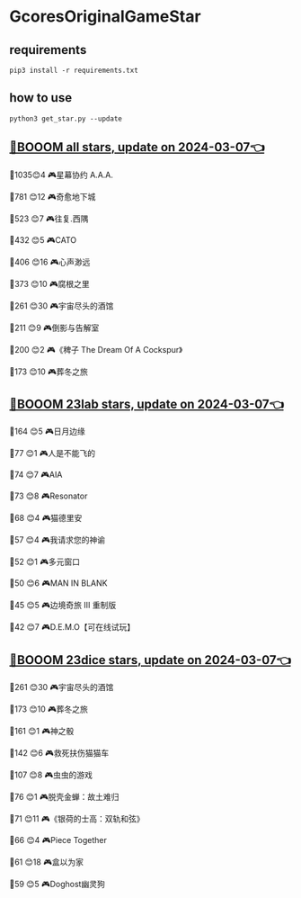 # GcoresOriginalGameStar

## requirements
```
pip3 install -r requirements.txt
```

## how to use
```
python3 get_star.py --update
```

## [🔗BOOOM all stars, update on 2024-03-07👈](https://raw.githack.com/sichaozhang1112/GcoresOriginalGameStar/main/all.html) 
🌟1035😊4   🎮星幕协约 A.A.A.        

🌟781 😊12  🎮奇愈地下城              

🌟523 😊7   🎮往复.西隅              

🌟432 😊5   🎮CATO               

🌟406 😊16  🎮心声渺远               

🌟373 😊10  🎮腐根之里               

🌟261 😊30  🎮宇宙尽头的酒馆            

🌟211 😊9   🎮倒影与告解室             

🌟200 😊2   🎮《稗子 The Dream Of A Cockspur》

🌟173 😊10  🎮葬冬之旅               

## [🔗BOOOM 23lab stars, update on 2024-03-07👈](https://raw.githack.com/sichaozhang1112/GcoresOriginalGameStar/main/23lab.html) 
🌟164 😊5   🎮日月边缘               

🌟77  😊1   🎮人是不能飞的             

🌟74  😊7   🎮AIA                

🌟73  😊8   🎮Resonator          

🌟68  😊4   🎮猫德里安               

🌟57  😊4   🎮我请求您的神谕            

🌟52  😊1   🎮多元窗口               

🌟50  😊6   🎮MAN IN BLANK       

🌟45  😊5   🎮边境奇旅 III 重制版       

🌟42  😊7   🎮D.E.M.O【可在线试玩】     

## [🔗BOOOM 23dice stars, update on 2024-03-07👈](https://raw.githack.com/sichaozhang1112/GcoresOriginalGameStar/main/23dice.html) 
🌟261 😊30  🎮宇宙尽头的酒馆            

🌟173 😊10  🎮葬冬之旅               

🌟161 😊1   🎮神之骰                

🌟142 😊6   🎮救死扶伤猫猫车            

🌟107 😊8   🎮虫虫的游戏              

🌟76  😊1   🎮脱壳金蝉：故土难归          

🌟71  😊11  🎮《银荷的士高：双轨和弦》       

🌟66  😊4   🎮Piece Together     

🌟61  😊18  🎮盒以为家               

🌟59  😊5   🎮Doghost幽灵狗         

